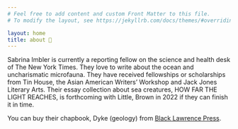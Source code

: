 ```yaml
---
# Feel free to add content and custom Front Matter to this file.
# To modify the layout, see https://jekyllrb.com/docs/themes/#overriding-theme-defaults

layout: home
title: about 🐛
---
```


Sabrina Imbler is currently a reporting fellow on the science and health desk of The New York Times. They love to write about the ocean and uncharismatic microfauna. They have received fellowships or scholarships from Tin House, the Asian American Writers’ Workshop and Jack Jones Literary Arts. Their essay collection about sea creatures, HOW FAR THE LIGHT REACHES, is forthcoming with Little, Brown in 2022 if they can finish it in time.

You can buy their chapbook, Dyke (geology) from [Black Lawrence Press](https://blacklawrencepress.com/books/dyke-geology/).

